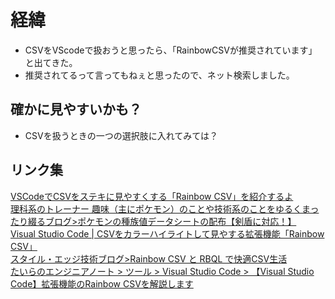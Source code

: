 # 経緯
* CSVをVScodeで扱おうと思ったら、「RainbowCSVが推奨されています」と出てきた。
* 推奨されてるって言ってもねぇと思ったので、ネット検索しました。
## 確かに見やすいかも？
* CSVを扱うときの一つの選択肢に入れてみては？

## リンク集
[VSCodeでCSVをステキに見やすくする「Rainbow CSV」を紹介するよ](https://qiita.com/0w0/items/07a481921a2ac09a049f)  
[理科系のトレーナー 趣味（主にポケモン）のことや技術系のことをゆるくまったり綴るブログ>ポケモンの種族値データシートの配布【剣盾に対応！】](https://rikapoke.hatenablog.jp/entry/pokemon_datasheet_gne7)  
[Visual Studio Code | CSVをカラーハイライトして見やする拡張機能「Rainbow CSV」](https://1-notes.com/visual-studio-code-rainbow-csv/)  
[スタイル・エッジ技術ブログ>Rainbow CSV と RBQL で快適CSV生活](https://techblog.styleedge.co.jp/entry/2020/05/07/140259)  
[たいらのエンジニアノート > ツール > Visual Studio Code > 【Visual Studio Code】拡張機能のRainbow CSVを解説します](https://www.tairaengineer-note.com/visual_studio_code-rainbow-csv-install/)  
[]()
[]()
[]()
[]()
[]()
[]()
[]()
[]()